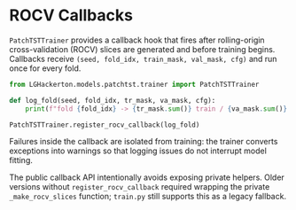 # ROCV Callbacks

`PatchTSTTrainer` provides a callback hook that fires after rolling-origin
cross-validation (ROCV) slices are generated and before training begins.
Callbacks receive `(seed, fold_idx, train_mask, val_mask, cfg)` and run once
for every fold.

```python
from LGHackerton.models.patchtst.trainer import PatchTSTTrainer

def log_fold(seed, fold_idx, tr_mask, va_mask, cfg):
    print(f"fold {fold_idx} -> {tr_mask.sum()} train / {va_mask.sum()} val")

PatchTSTTrainer.register_rocv_callback(log_fold)
```

Failures inside the callback are isolated from training: the trainer converts
exceptions into warnings so that logging issues do not interrupt model fitting.

The public callback API intentionally avoids exposing private helpers.
Older versions without ``register_rocv_callback`` required wrapping the
private ``_make_rocv_slices`` function; ``train.py`` still supports this
as a legacy fallback.
